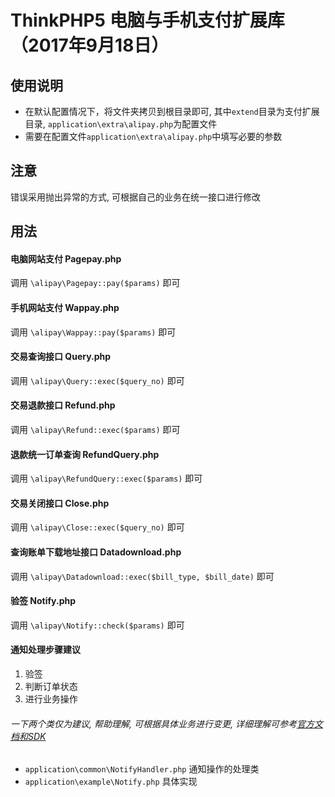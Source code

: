 # ThinkPHP5 电脑与手机支付扩展库（2017年9月18日）

## 使用说明
- 在默认配置情况下，将文件夹拷贝到根目录即可, 其中<code>extend</code>目录为支付扩展目录, <code>application\extra\alipay.php</code>为配置文件
- 需要在配置文件<code>application\extra\alipay.php</code>中填写必要的参数

## 注意
错误采用抛出异常的方式, 可根据自己的业务在统一接口进行修改

## 用法
#### 电脑网站支付 Pagepay.php
调用 <code>\alipay\Pagepay::pay($params)</code> 即可

#### 手机网站支付 Wappay.php
调用 <code>\alipay\Wappay::pay($params)</code> 即可

#### 交易查询接口 Query.php
调用 <code>\alipay\Query::exec($query_no)</code> 即可

#### 交易退款接口 Refund.php
调用 <code>\alipay\Refund::exec($params)</code> 即可

#### 退款统一订单查询 RefundQuery.php
调用 <code>\alipay\RefundQuery::exec($params)</code> 即可

#### 交易关闭接口 Close.php
调用 <code>\alipay\Close::exec($query_no)</code> 即可

#### 查询账单下载地址接口 Datadownload.php
调用 <code>\alipay\Datadownload::exec($bill_type, $bill_date)</code> 即可

#### 验签 Notify.php
调用 <code>\alipay\Notify::check($params)</code> 即可

#### 通知处理步骤建议
1. 验签
2. 判断订单状态
3. 进行业务操作

###### 一下两个类仅为建议, 帮助理解, 可根据具体业务进行变更, 详细理解可参考[官方文档和SDK](https://docs.open.alipay.com/270/105902/)
- <code>application\common\NotifyHandler.php</code> 通知操作的处理类
- <code>application\example\Notify.php</code> 具体实现
